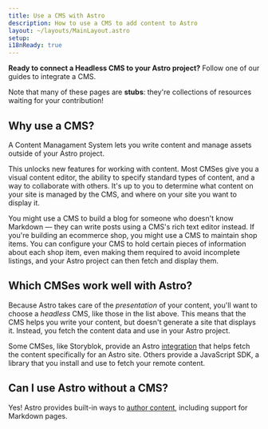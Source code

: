 ```yaml
---
title: Use a CMS with Astro
description: How to use a CMS to add content to Astro
layout: ~/layouts/MainLayout.astro
setup: 
i18nReady: true
---
```


**Ready to connect a Headless CMS to your Astro project?** Follow one of our guides to integrate a CMS.

Note that many of these pages are **stubs**: they're collections of resources waiting for your contribution!

## Why use a CMS?

A Content Managament System lets you write content and manage assets outside of your Astro project.

This unlocks new features for working with content. Most CMSes give you a visual content editor, the ability to specify standard types of content, and a way to collaborate with others. It's up to you to determine what content on your site is managed by the CMS, and where on your site you want to display it.

You might use a CMS to build a blog for someone who doesn't know Markdown — they can write posts using a CMS's rich text editor instead. If you're building an ecommerce shop, you might use a CMS to maintain shop items. You can configure your CMS to hold certain pieces of information about each shop item, even making them required to avoid incomplete listings, and your Astro project can then fetch and display them.


## Which CMSes work well with Astro?

Because Astro takes care of the _presentation_ of your content, you'll want to choose a _headless_ CMS, like those in the list above. This means that the CMS helps you write your content, but doesn't generate a site that displays it. Instead, you fetch the content data and use in your Astro project. 

Some CMSes, like Storyblok, provide an Astro [integration](/en/guides/integrations-guide/) that helps fetch the content specifically for an Astro site. Others provide a JavaScript SDK, a library that you install and use to fetch your remote content.

## Can I use Astro without a CMS?

Yes! Astro provides built-in ways to [author content](/en/guides/content/), including support for Markdown pages.

